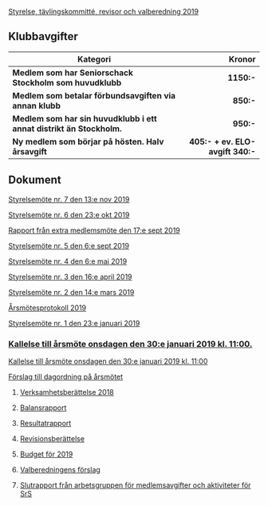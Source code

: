 [Styrelse, tävlingskommitté, revisor och valberedning 2019](SENIOR/htmfiler/seniorstyrelse_2019.pdf)
## Klubbavgifter

Kategori|Kronor
---|---:
<b>Medlem som har Seniorschack Stockholm som huvudklubb</b>|<b>1150:-</b>
<b>Medlem som betalar förbundsavgiften via annan klubb</b>|<b>850:-</b>
<b>Medlem som har sin huvudklubb i ett annat distrikt än Stockholm.</b>|<b>950:-</b>
<b>Ny medlem som börjar på hösten. Halv årsavgift</b>|<b>405:- + ev. ELO-avgift 340:-</b>



## Dokument

[Styrelsemöte nr. 7 den 13:e nov 2019](SENIOR/htmfiler/Protokoll_SrS_nr7_2019.pdf)

[Styrelsemöte nr. 6 den 23:e okt 2019](SENIOR/htmfiler/Protokoll_SrS_nr6_2019.pdf)

[Rapport från extra medlemsmöte den 17:e sept 2019](SENIOR/htmfiler/rapport_medlemsmote_2019.pdf)

[Styrelsemöte nr. 5 den 6:e sept 2019](SENIOR/htmfiler/Protokoll_SrS_nr5_2019.pdf)

[Styrelsemöte nr. 4 den 6:e maj 2019](SENIOR/htmfiler/Protokoll_SrS_nr4_2019.pdf)

[Styrelsemöte nr. 3 den 16:e april 2019](SENIOR/htmfiler/Protokoll_SrS_nr3_2019.pdf)

[Styrelsemöte nr. 2 den 14:e mars 2019](SENIOR/htmfiler/Protokoll_SrS_nr2_2019.pdf)

[Årsmötesprotokoll 2019](SENIOR/htmfiler/arsmote_protokoll_2019.pdf)

[Styrelsemöte nr. 1 den 23:e januari 2019](SENIOR/htmfiler/Protokoll_SrS_nr1_2019.pdf)
###  <A HREF="kallelse_arsmote_2019.pdf" TARGET="_blank">Kallelse till årsmöte onsdagen den 30:e januari 2019 kl. 11:00.</A>

[Kallelse till årsmöte onsdagen den 30:e januari 2019 kl. 11:00](SENIOR/htmfiler/kallelse_arsmote_2019.pdf)

[Förslag till dagordning på årsmötet](SENIOR/htmfiler/dagordning_arsmote_2019.pdf)

1. [Verksamhetsberättelse 2018](SENIOR/htmfiler/verksamhet_2018.pdf)

1. [Balansrapport](SENIOR/htmfiler/Balansrapport2018.pdf)

1. [Resultatrapport](SENIOR/htmfiler/Resultatrapport2018.pdf)

1. [Revisionsberättelse](SENIOR/htmfiler/Revisionsberattelse_2018.pdf)

1. [Budget för 2019](SENIOR/htmfiler/budget_2019.pdf)

1. [Valberedningens förslag](SENIOR/htmfiler/Valberedningens_forslag_2019.pdf)

1. [Slutrapport från arbetsgruppen för medlemsavgifter och aktiviteter för SrS](SENIOR/htmfiler/SlutrapportSchackrevC.pdf)
